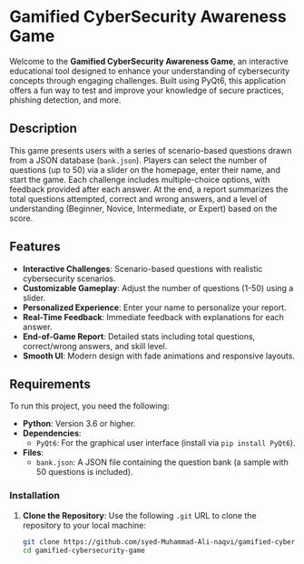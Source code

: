 # Gamified CyberSecurity Awareness Game

Welcome to the **Gamified CyberSecurity Awareness Game**, an interactive educational tool designed to enhance your understanding of cybersecurity concepts through engaging challenges. Built using PyQt6, this application offers a fun way to test and improve your knowledge of secure practices, phishing detection, and more.

## Description
This game presents users with a series of scenario-based questions drawn from a JSON database (`bank.json`). Players can select the number of questions (up to 50) via a slider on the homepage, enter their name, and start the game. Each challenge includes multiple-choice options, with feedback provided after each answer. At the end, a report summarizes the total questions attempted, correct and wrong answers, and a level of understanding (Beginner, Novice, Intermediate, or Expert) based on the score.

## Features
- **Interactive Challenges**: Scenario-based questions with realistic cybersecurity scenarios.
- **Customizable Gameplay**: Adjust the number of questions (1-50) using a slider.
- **Personalized Experience**: Enter your name to personalize your report.
- **Real-Time Feedback**: Immediate feedback with explanations for each answer.
- **End-of-Game Report**: Detailed stats including total questions, correct/wrong answers, and skill level.
- **Smooth UI**: Modern design with fade animations and responsive layouts.

## Requirements
To run this project, you need the following:

- **Python**: Version 3.6 or higher.
- **Dependencies**:
  - `PyQt6`: For the graphical user interface (install via `pip install PyQt6`).
- **Files**:
  - `bank.json`: A JSON file containing the question bank (a sample with 50 questions is included).

### Installation
1. **Clone the Repository**:
   Use the following `.git` URL to clone the repository to your local machine:
   ```bash
   git clone https://github.com/syed-Muhammad-Ali-naqvi/gamified-cybersecurity-game.git
   cd gamified-cybersecurity-game
